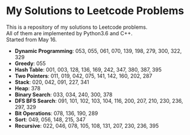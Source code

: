 My Solutions to Leetcode Problems
====
This is a repository of my solutions to Leetcode problems.  
All of them are implemented by Python3.6 and C++.  
Started from May 16.

- **Dynamic Programming**: 053, 055, 061, 070, 139, 198, 279, 300, 322, 329
- **Greedy**: 055
- **Hash Table**: 001, 003, 128, 136, 169, 242, 347, 380, 387, 395
- **Two Pointers**: 011, 019, 042, 075, 141, 142, 160, 202, 287
- **Stack**: 020, 042, 091, 227, 341
- **Heap**: 378
- **Binary Search**: 033, 034, 240, 300, 378
- **DFS BFS Search**: 091, 101, 102, 103, 104, 116, 200, 207, 210, 230, 236, 297, 329
- **Bit Operations**: 078, 136, 190, 289
- **Sort**: 049, 056, 148, 215, 347
- **Recursive**: 022, 046, 078, 105, 108, 131, 207, 230, 236, 395
